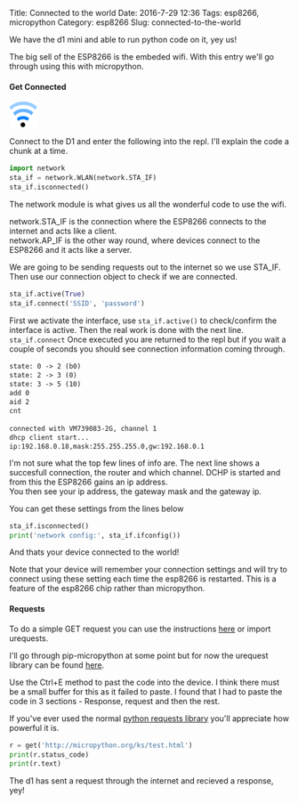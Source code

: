 Title: Connected to the world
Date: 2016-7-29 12:36
Tags: esp8266, micropython
Category: esp8266
Slug: connected-to-the-world

We have the d1 mini and able to run python code on it, yey us!

The big sell of the ESP8266 is the embeded wifi. With this entry we'll go through using this with micropython.  

#### Get Connected

<img src="images/wifi.png" alt="wifi" style="width: 50px;"/>

Connect to the D1 and enter the following into the repl. I'll explain the code a chunk at a time.

```python
import network
sta_if = network.WLAN(network.STA_IF)
sta_if.isconnected()
```

The network module is what gives us all the wonderful code to use the wifi.

network.STA_IF is the connection where the ESP8266 connects to the internet and acts like a client.  
network.AP_IF is the other way round, where devices connect to the ESP8266 and it acts like a server.  

We are going to be sending requests out to the internet so we use STA_IF.
Then use our connection object to check if we are connected.  

```python
sta_if.active(True)
sta_if.connect('SSID', 'password')
```

First we activate the interface, use ```sta_if.active()``` to check/confirm the interface is active.
Then the real work is done with the next line. ```sta_if.connect```
Once executed you are returned to the repl but if you wait a couple of seconds you should see connection information coming through.

```
state: 0 -> 2 (b0)
state: 2 -> 3 (0)
state: 3 -> 5 (10)
add 0
aid 2
cnt 

connected with VM739083-2G, channel 1
dhcp client start...
ip:192.168.0.18,mask:255.255.255.0,gw:192.168.0.1
```

I'm not sure what the top few lines of info are.
The next line shows a succesfull connection, the router and which channel.
DCHP is started and from this the ESP8266 gains an ip address.  
You then see your ip address, the gateway mask and the gateway ip.

You can get these settings from the lines below

```python
sta_if.isconnected()
print('network config:', sta_if.ifconfig())
```

And thats your device connected to the world!

Note that your device will remember your connection settings and will try to connect using these setting each time the esp8266 is restarted.
This is a feature of the esp8266 chip rather than micropython.

#### Requests

To do a simple GET request you can use the instructions [here](http://docs.micropython.org/en/latest/esp8266/esp8266/tutorial/network_tcp.html#http-get-request) or import urequests.

I'll go through pip-micropython at some point but for now the urequest library can be found [here](https://github.com/micropython/micropython-lib/blob/master/urequests/urequests.py).

Use the Ctrl+E method to past the code into the device.
I think there must be a small buffer for this as it failed to paste. I found that I had to paste the code in 3 sections - Response, request and then the rest.

If you've ever used the normal [python requests library](docs.python-requests.org) you'll appreciate how powerful it is.

```python
r = get('http://micropython.org/ks/test.html')
print(r.status_code)
print(r.text)
```

The d1 has sent a request through the internet and recieved a response, yey!